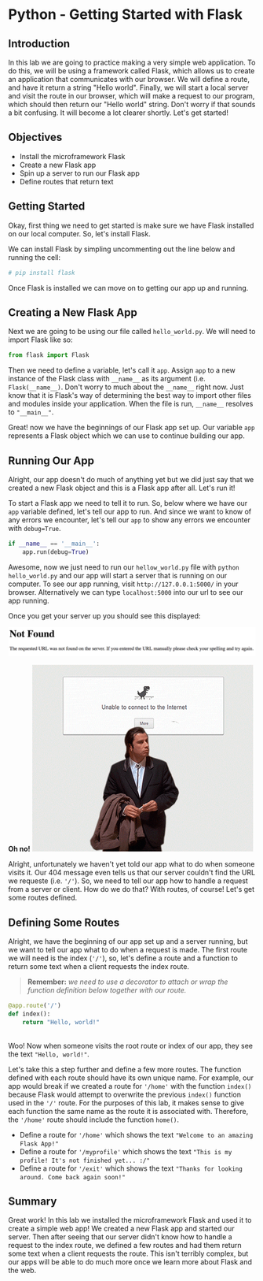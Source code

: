 
# Python - Getting Started with Flask

## Introduction
In this lab we are going to practice making a very simple web application. To do this, we will be using a framework called Flask, which allows us to create an application that communicates with our browser. We will define a route, and have it return a string "Hello world". Finally, we will start a local server and visit the route in our browser, which will make a request to our program, which should then return our "Hello world" string. Don't worry if that sounds a bit confusing. It will become a lot clearer shortly. Let's get started!

## Objectives
* Install the microframework Flask
* Create a new Flask app
* Spin up a server to run our Flask app
* Define routes that return text

## Getting Started
Okay, first thing we need to get started is make sure we have Flask installed on our local computer. So, let's install Flask. 

We can install Flask by simpling uncommenting out the line below and running the cell:


```python
# pip install flask
```

Once Flask is installed we can move on to getting our app up and running.

## Creating a New Flask App
Next we are going to be using our file called `hello_world.py`. We will need to import Flask like so:
```python
from flask import Flask
```
Then we need to define a variable, let's call it `app`. Assign `app` to a new instance of the Flask class with `__name__` as its argument (i.e. `Flask(__name__)`. Don't worry to much about the `__name__` right now. Just know that it is Flask's way of determining the best way to import other files and modules inside your application. When the file is run, `__name__` resolves to `"__main__"`.

Great! now we have the beginnings of our Flask app set up. Our variable `app` represents a Flask object which we can use to continue building our app.

## Running Our App

Alright, our app doesn't do much of anything yet but we did just say that we created a new Flask object and this is a Flask app after all. Let's run it!

To start a Flask app we need to tell it to run. So, below where we have our `app` variable defined, let's tell our app to run. And since we want to know of any errors we encounter, let's tell our `app` to show any errors we encounter with `debug=True`.

```python
if __name__ == '__main__':
    app.run(debug=True)

```

Awesome, now we just need to run our `hellow_world.py` file with `python hello_world.py` and our app will start a server that is running on our computer. To see our app running, visit `http://127.0.0.1:5000/` in your browser. Alternatively we can type `localhost:5000` into our url to see our app running. 

Once you get your server up you should see this displayed:

![](not_found_flask.png)

**Oh no!**
![404_gif](not_found_404_.gif)

Alright, unfortunately we haven't yet told our app what to do when someone visits it. Our 404 message even tells us that our server couldn't find the URL we requeste (i.e. `'/'`). So, we need to tell our app how to handle a request from a server or client. How do we do that? With routes, of course! Let's get some routes defined.



## Defining Some Routes

Alright, we have the beginning of our app set up and a server running, but we want to tell our app what to do when a request is made. The first route we will need is the index (`'/'`), so, let's define a route and a function to return some text when a client requests the index route.

> **Remember:** *we need to use a decorator to attach or wrap the function definition below together with our route.*

```python
@app.route('/')
def index():
    return "Hello, world!"
    
```

Woo! Now when someone visits the root route or index of our app, they see the text `"Hello, world!"`. 

Let's take this a step further and define a few more routes.  The function defined with each route should have its own unique name.  For example, our app would break if we created a route for `'/home'` with the function `index()` because Flask would attempt to overwrite the previous `index()` function used in the `'/'` route.  For the purposes of this lab, it makes sense to give each function the same name as the route it is associated with.  Therefore, the `'/home'` route should include the function `home()`.

* Define a route for `'/home'` which shows the text `"Welcome to an amazing Flask App!"`
* Define a route for `'/myprofile'` which shows the text `"This is my profile! It's not finished yet... :/"`
* Define a route for `'/exit'` which shows the text `"Thanks for looking around. Come back again soon!"`

## Summary

Great work! In this lab we installed the microframework Flask and used it to create a simple web app! We created a new Flask app and started our server. Then after seeing that our server didn't know how to handle a request to the index route, we defined a few routes and had them return some text when a client requests the route. This isn't terribly complex, but our apps will be able to do much more once we learn more about Flask and the web.
